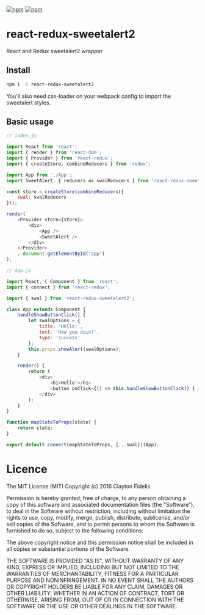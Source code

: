 [![npm](https://img.shields.io/npm/l/express.svg?style=flat-square)]() [![npm](https://img.shields.io/badge/npm-v0.0.2-blue.svg?style=flat-square)](https://www.npmjs.com/package/react-redux-sweetalert2)

# react-redux-sweetalert2
React and Redux sweetalert2 wrapper

## Install
```sh
npm i -S react-redux-sweetalert2
```
You'll also need css-loader on your webpack config to import the sweetalert styles.

## Basic usage
``` javascript
// index.js

import React from 'react';
import { render } from 'react-dom';
import { Provider } from 'react-redux';
import { createStore, combineReducers } from 'redux';

import App from './App';
import SweetAlert, { reducers as swalReducers } from 'react-redux-sweetalert2';

const store = createStore(combineReducers({
	swal: swalReducers
}));

render(
	<Provider store={store}>
		<div>
			<App />
			<SweetAlert />
		</div>	
	</Provider>
	, document.getElementById("app")
);
```

```javascript
// App.js

import React, { Component } from 'react';
import { connect } from 'react-redux';

import { swal } from 'react-redux-sweetalert2';

class App extends Component {
	handleShowButtonClick() {
		let swalOptions = {
			title: 'Hello!',
			text: 'How you doin?',
			type: 'success'
		};
		this.props.showAlert(swalOptions);
	}

	render() {
		return (
			<div>
				<h1>Hello!</h1>
				<button onClick={() => this.handleShowButtonClick() } >Show Alert!</button>
			</div>
		);
	}
}

function mapStateToProps(state) {
	return state;
}

export default connect(mapStateToProps, {...swal})(App);
```

# Licence

The MIT License (MIT)
Copyright (c) 2016 Clayton Fidelis

Permission is hereby granted, free of charge, to any person obtaining a copy of this software and associated documentation files (the "Software"), to deal in the Software without restriction, including without limitation the rights to use, copy, modify, merge, publish, distribute, sublicense, and/or sell copies of the Software, and to permit persons to whom the Software is furnished to do so, subject to the following conditions:

The above copyright notice and this permission notice shall be included in all copies or substantial portions of the Software.

THE SOFTWARE IS PROVIDED "AS IS", WITHOUT WARRANTY OF ANY KIND, EXPRESS OR IMPLIED, INCLUDING BUT NOT LIMITED TO THE WARRANTIES OF MERCHANTABILITY, FITNESS FOR A PARTICULAR PURPOSE AND NONINFRINGEMENT. IN NO EVENT SHALL THE AUTHORS OR COPYRIGHT HOLDERS BE LIABLE FOR ANY CLAIM, DAMAGES OR OTHER LIABILITY, WHETHER IN AN ACTION OF CONTRACT, TORT OR OTHERWISE, ARISING FROM, OUT OF OR IN CONNECTION WITH THE SOFTWARE OR THE USE OR OTHER DEALINGS IN THE SOFTWARE.

